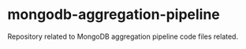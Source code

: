 # mongodb-aggregation-pipeline
Repository related to MongoDB aggregation pipeline code files related. 
